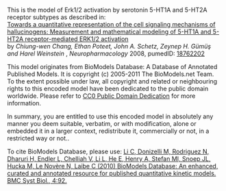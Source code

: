

This is the model of Erk1/2 activation by serotonin 5-HT1A and 5-HT2A receptor
subtypes as described in:  
[Towards a quantitative representation of the cell signaling mechanisms of
hallucinogens: Measurement and mathematical modeling of 5-HT1A and 5-HT2A
receptor-mediated ERK1/2
activation](http://dx.doi.org/10.1016/j.neuropharm.2008.07.049)  
by _Chiung-wen Chang, Ethan Poteet, John A. Schetz, Zeynep H. Gümüş and Harel
Weinstein_ , _Neuropharmacology_ 2008, pumedID:
[18762202](http://www.ncbi.nlm.nih.gov/pubmed/18762202)

This model originates from BioModels Database: A Database of Annotated
Published Models. It is copyright (c) 2005-2011 The BioModels.net Team.  
To the extent possible under law, all copyright and related or neighbouring
rights to this encoded model have been dedicated to the public domain
worldwide. Please refer to [CC0 Public Domain
Dedication](http://creativecommons.org/publicdomain/zero/1.0/) for more
information.

In summary, you are entitled to use this encoded model in absolutely any
manner you deem suitable, verbatim, or with modification, alone or embedded it
in a larger context, redistribute it, commercially or not, in a restricted way
or not..  
  
To cite BioModels Database, please use: [Li C, Donizelli M, Rodriguez N,
Dharuri H, Endler L, Chelliah V, Li L, He E, Henry A, Stefan MI, Snoep JL,
Hucka M, Le Novère N, Laibe C (2010) BioModels Database: An enhanced, curated
and annotated resource for published quantitative kinetic models. BMC Syst
Biol., 4:92.](http://www.ncbi.nlm.nih.gov/pubmed/20587024)

